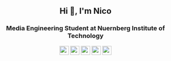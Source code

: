 <h2 align="center">Hi 👋, I'm Nico</h2>
<h3 align="center">Media Engineering Student at Nuernberg Institute of Technology</h3>

<div align="center">
    <img width="24" height="24" src="https://api.iconify.design/logos:svelte-icon.svg?color=%23888888">
    <img width="24" height="24" src="https://api.iconify.design/logos:react.svg?color=%23888888">
    <img width="24" height="24" src="https://api.iconify.design/logos:vue.svg?color=%23888888">
    <img width="24" height="24" src="https://api.iconify.design/logos:nodejs-icon.svg?color=%23888888">
    <img width="24" height="24" src="https://api.iconify.design/logos:supabase-icon.svg?color=%23888888">
</div>




